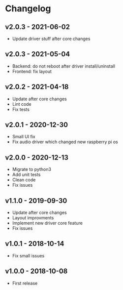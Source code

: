 # Changelog

## v2.0.3 - 2021-06-02

* Update driver stuff after core changes

## v2.0.3 - 2021-05-04

* Backend: do not reboot after driver install/uninstall
* Frontend: fix layout

## v2.0.2 - 2021-04-18

* Update after core changes
* Lint code
* Fix tests

## v2.0.1 - 2020-12-30

* Small UI fix
* Fix audio driver which changed new raspberry pi os

## v2.0.0 - 2020-12-13

* Migrate to python3
* Add unit tests
* Clean code
* Fix issues

## v1.1.0 - 2019-09-30

* Update after core changes
* Layout improvments
* Implement new driver core feature
* Fix issues

## v1.0.1 - 2018-10-14

* Fix small issues

## v1.0.0 - 2018-10-08

* First release

